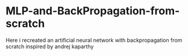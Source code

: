 # MLP-and-BackPropagation-from-scratch
Here i recreated an artificial neural network with backpropagation from scratch inspired by andrej kaparthy
